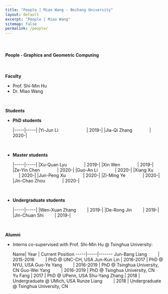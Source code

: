 ```yaml
---
title: "People | Miao Wang - Beihang University"
layout: default
excerpt: "People | Miao Wang"
sitemap: false
permalink: /people/
---
```


<br/>



<h4 style="font-family:'aleSC',  Helvetica Neue,Source Sans Pro,Arial"><b>People - Graphics and Geometric Computing<!-- -- Graphixr (Graphics and XR Group in the State Key Lab of VR) --></b></h4>

<br/>

<!-- <p style="color:red;"> <b>We are always looking for passionate undergraduate interns to work in VR/AR, computer graphics and vision. </b></p>

<br/> -->

**Faculty**

+ Prof. Shi-Min Hu
+ Dr. Miao Wang

<br/>

<!-- *I am always looking for passionate undergraduate interns to work with me.* -->

**Students**


+  **PhD students**

	|-----|-----|
|Yi-Jun Li  &nbsp;&nbsp;&nbsp;&nbsp; &nbsp;&nbsp; &nbsp;&nbsp;&nbsp;&nbsp; &nbsp;&nbsp;&nbsp;&nbsp; &nbsp;&nbsp;&nbsp;&nbsp;| 2019-|
|Jia-Qi Zhang&nbsp;&nbsp;&nbsp;&nbsp;&nbsp; &nbsp;&nbsp; &nbsp;&nbsp;&nbsp;&nbsp;&nbsp;| 2020-|

<br>

+  **Master students**


	|-----|-----|
|Xu-Quan Lyu &nbsp;&nbsp;&nbsp;&nbsp; &nbsp;&nbsp; &nbsp;&nbsp;&nbsp;&nbsp; | 2019-|
|Xin Wen &nbsp;&nbsp;&nbsp;&nbsp; &nbsp;&nbsp; &nbsp;&nbsp;&nbsp;&nbsp; | 2019-|
|Ze-Yin Chen &nbsp;&nbsp;&nbsp;&nbsp; &nbsp;&nbsp; &nbsp;&nbsp;&nbsp;&nbsp; | 2020-|
|Guo-An Li &nbsp;&nbsp;&nbsp;&nbsp; &nbsp;&nbsp; &nbsp;&nbsp;&nbsp;&nbsp; | 2020-|
|Xiang Xu &nbsp;&nbsp;&nbsp;&nbsp; &nbsp;&nbsp; &nbsp;&nbsp;&nbsp;&nbsp; | 2020-|
|Jun-Peng Xu &nbsp;&nbsp;&nbsp;&nbsp; &nbsp;&nbsp; &nbsp;&nbsp;&nbsp;&nbsp; | 2020-|
|Zi-Ming Ye &nbsp;&nbsp;&nbsp;&nbsp; &nbsp;&nbsp; &nbsp;&nbsp;&nbsp;&nbsp; | 2020-|
|Jin-Chao Zhou &nbsp;&nbsp;&nbsp;&nbsp; &nbsp;&nbsp; &nbsp;&nbsp;&nbsp;&nbsp; | 2020-|


<br>

+  **Undergraduate students**


	|-----|-----|
|Wen-Xuan Zhang &nbsp;&nbsp;&nbsp;&nbsp; &nbsp;&nbsp;  | 2019-|
|De-Rong Jin &nbsp;&nbsp;&nbsp;&nbsp; &nbsp;&nbsp;  | 2019-|
|Jin-Chuan Shi &nbsp;&nbsp;&nbsp;&nbsp; &nbsp;&nbsp;  | 2019-|


<!-- + Undergraduates:

	|Name | Year | 
|-----|-----|
|Guo-An Li &nbsp;&nbsp;&nbsp;&nbsp; | 2019- &nbsp;&nbsp; &nbsp;&nbsp; &nbsp;&nbsp;| 
|Ze-Yin Chen &nbsp;&nbsp;&nbsp;&nbsp; | 2019- &nbsp;&nbsp; &nbsp;&nbsp; &nbsp;&nbsp;| 
|Jun-Peng Xu &nbsp;&nbsp;&nbsp;&nbsp; | 2019- &nbsp;&nbsp; &nbsp;&nbsp; &nbsp;&nbsp;| 
|Jin-Chao Zhou &nbsp;&nbsp;&nbsp;&nbsp; | 2019- &nbsp;&nbsp; &nbsp;&nbsp; &nbsp;&nbsp;
|Zi-Ming Ye &nbsp;&nbsp;&nbsp;&nbsp; | 2019- &nbsp;&nbsp; &nbsp;&nbsp; &nbsp;&nbsp;| 
|Xiang Xu &nbsp;&nbsp;&nbsp;&nbsp; | 2019- &nbsp;&nbsp; &nbsp;&nbsp; &nbsp;&nbsp;| 
|Wen-Xuan Zhang &nbsp;&nbsp;&nbsp;&nbsp; | 2019- &nbsp;&nbsp; &nbsp;&nbsp; &nbsp;&nbsp;| 
|De-Rong Jin &nbsp;&nbsp;&nbsp;&nbsp; | 2019- &nbsp;&nbsp; &nbsp;&nbsp; &nbsp;&nbsp;| 
|Jin-Chuan Shi &nbsp;&nbsp;&nbsp;&nbsp; | 2019- &nbsp;&nbsp; &nbsp;&nbsp; &nbsp;&nbsp;| 

<br>
 -->


<br/>


**Alumni**

+ Interns co-supervised with Prof. Shi-Min Hu @ Tsinghua University:



	Name| Year | Current Position 
-----|-----|-------
Jun-Bang Liang&nbsp;&nbsp; &nbsp;&nbsp; &nbsp;&nbsp; | 2015-2016&nbsp;&nbsp; &nbsp;&nbsp; &nbsp;&nbsp; | PhD @ UNC-CH, USA 
Jun-Kun Lin | 2016-2017 | PhD @ NYU, USA
Guo-Ye Yang&nbsp;&nbsp; &nbsp;&nbsp; &nbsp;&nbsp; | 2016-2019 | PhD @ Tsinghua University, CN
Guo-Wei Yang&nbsp;&nbsp; &nbsp;&nbsp; &nbsp;&nbsp; | 2016-2019 | PhD @ Tsinghua University, CN  
Yu Fang | 2017 | PhD @ UPenn, USA 
Shu-Yang Zhang | 2018 | Undergraduate @ UMich, USA 
Runze Liang&nbsp;&nbsp; &nbsp;&nbsp; &nbsp;&nbsp; | 2018 | Undergraduate @ Tsinghua University, CN



<br/>






<!-- * Jun-Bang Liang, undergraduate intern, Tsinghua University, 2014-2015. Currently a PhD candidate at UNC-CH, United States.
* Jin-Kun Lin, undergraduate intern, Tsinghua University, 2016-2017. 
* Yu Fang, undergraduate intern, Tsinghua University, 2017. Currently a PhD candidate at University of Pennsylvania, United States.
* Shu-Yang Zhang, undergraduate intern, University of Michigan, United States, summer 2018. -->

<!-- Our overarching goal is to explore and understand new quantum states of electronic matter on the atomic scale. To do so, we use and develop novel spectroscopic-imaging scanning tunneling microscopy (SI-STM) tools to visualize the relevant quantum mechanical degrees of freedom.

Questions of interest include: (i), How does the Mott state collapse upon doping and how is this related to the complex phase diagram of high-temperature superconductors? (ii), What is the strange metal phase seen in correlated electron systems? Is this an exotic long-range entangled state? What is the mechanism of dissipation in that state? (iii), Why is the transition temperature in high-temperature superconductors so high? 
 
![]({{ site.url }}{{ site.baseurl }}/images/respic/layers_real.jpg){: style="width: 300px; float: right; border: 10px"}

Currently, our instrument of choice  is SI-STM.  State-of-the-art SI-STM measures an array of tunneling spectra on a given sample, registered to the atomic sites with picometer precision. Each is proportional to the local density of states at a given location. Ideally, the recorded spectra are so tightly packed that the measurement yields a three-dimensional mapping of the local density of states as a function of locations and energy. This is shown on the image on the right-hand side (10x10 nm2), and its Fourier transform, below.

The quantum materials which we will investigate encapsulate some of the great unsolved mysteries of physics. They include high-temperature superconductors, quantum-critical compounds, graphene, and topological electronic matter that can be used for error-resistant quantum computing.

![]({{ site.url }}{{ site.baseurl }}/images/respic/layers_fft.jpg){: style="width: 300px; float: left; border: 10px"}

A main goal is to use modern technology to build the new instrumentation needed to understand these quantum materials. I learned my trade in [Seamus Davis’ SI-STM lab](http://davisgroup.lassp.cornell.edu/) and with [Felix Baumberger](http://dpmc.unige.ch/gr_baumberger/index.html), and later moved as an [ETH fellow](http://www.ethfellows.ethz.ch/) to [Andreas Wallraff’s qudev lab](http://www.qudev.ethz.ch/) where we investigated coupled cavity arrays in circuit QED. This allowed me to learn new techniques such as high frequency measurements, low temperature noise-free amplification, and quantum-limited measurements. The goal is to combine these with SI-STM.

This will enable the instrumental capabilities to visualize the different quantum mechanical degrees of freedom needed to understand next-generation quantum materials. STM will be the main method, but we use different spectroscopic-imaging techniques to visualize not only the topography, but also the density of states, spins, and other degrees of freedom hidden below the surface.
 -->